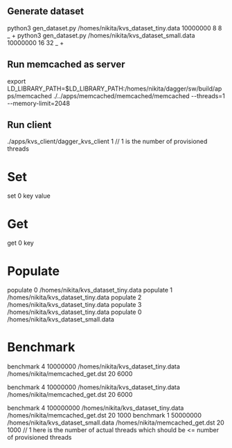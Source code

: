 ## Generate dataset
python3 gen_dataset.py /homes/nikita/kvs_dataset_tiny.data 10000000 8 8 _ +
python3 gen_dataset.py /homes/nikita/kvs_dataset_small.data 10000000 16 32 _ +

## Run memcached as server
export LD_LIBRARY_PATH=$LD_LIBRARY_PATH:/homes/nikita/dagger/sw/build/apps/memcached
./../apps/memcached/memcached/memcached --threads=1 --memory-limit=2048

## Run client
./apps/kvs_client/dagger_kvs_client 1
// 1 is the number of provisioned threads

# Set
set 0 key value

# Get
get 0 key

# Populate
populate 0 /homes/nikita/kvs_dataset_tiny.data
populate 1 /homes/nikita/kvs_dataset_tiny.data
populate 2 /homes/nikita/kvs_dataset_tiny.data
populate 3 /homes/nikita/kvs_dataset_tiny.data
populate 0 /homes/nikita/kvs_dataset_small.data

# Benchmark
benchmark 4 10000000 /homes/nikita/kvs_dataset_tiny.data /homes/nikita/memcached_get.dst 20 6000

benchmark 4 10000000 /homes/nikita/kvs_dataset_tiny.data /homes/nikita/memcached_get.dst 20 6000

benchmark 4 100000000 /homes/nikita/kvs_dataset_tiny.data /homes/nikita/memcached_get.dst 20 1000
benchmark 1 50000000 /homes/nikita/kvs_dataset_small.data /homes/nikita/memcached_get.dst 20 1000
// 1 here is the number of actual threads which should be <= number of provisioned threads
